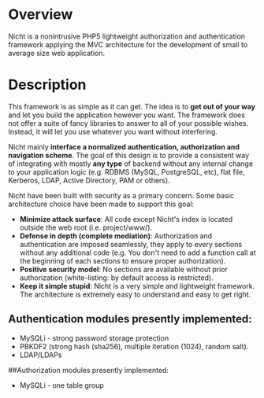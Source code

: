# Overview
Nicht is a nonintrusive PHP5 lightweight authorization and authentication framework applying the MVC architecture for the development of small to average size web application.

# Description
This framework is as simple as it can get. The idea is to **get out of your way** and let you build the application however you want. The framework does not offer a suite of fancy libraries to answer to all of your possible wishes. Instead, it will let you use whatever you want without interfering.

Nicht mainly **interface a normalized authentication, authorization and navigation scheme**. The goal of this design is to provide a consistent way of integrating with mostly **any type** of backend without any internal change to your application logic (e.g. RDBMS (MySQL, PostgreSQL, etc), flat file, Kerberos, LDAP, Active Directory, PAM or others).

Nicht have been built with security as a primary concern. Some basic architecture choice have been made to support this goal: 
* **Minimize attack surface**: All code except Nicht's index is located outside the web root (i.e. project/www/).
* **Defense in depth (complete mediation)**: Authorization and authentication are imposed seamlessly, they apply to every sections without any additional code (e.g. You don't need to add a function call at the beginning of each sections to ensure proper authorization).
* **Positive security model**: No sections are available without prior authorization (white-listing: by default access is restricted).
* **Keep it simple stupid**: Nicht is a very simple and lightweight framework. The architecture is extremely easy to understand and easy to get right.

## Authentication modules presently implemented:
* MySQLi - strong password storage protection
* PBKDF2 (strong hash (sha256), multiple iteration (1024), random salt).
* LDAP/LDAPs

##Authorization modules presently implemented:
* MySQLi - one table group
